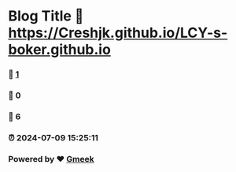 # Blog Title :link: https://Creshjk.github.io/LCY-s-boker.github.io 
### :page_facing_up: [1](https://Creshjk.github.io/LCY-s-boker.github.io/tag.html) 
### :speech_balloon: 0 
### :hibiscus: 6 
### :alarm_clock: 2024-07-09 15:25:11 
### Powered by :heart: [Gmeek](https://github.com/Meekdai/Gmeek)
